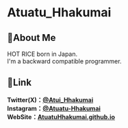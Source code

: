 # Atuatu_Hhakumai  
## 🍚About Me
HOT RICE born in Japan.  
I'm a backward compatible programmer.
## 🔗Link
**Twitter(X)：[@Atui_Hhakumai](https://twitter.com/Atui_Hhakumai)**  
**Instagram：[@Atuatu-Hhakumai](https://www.instagram.com/atuatu.hhakumai/)**  
**WebSite：[AtuatuHhakumai.github.io](https://www.atuatu-hhakumai.github.io)**  
